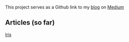 This project serves as a Github link to my [blog](https://medium.com/@jgendrinal) on [Medium](https://medium.com/)

Articles (so far)
-----------------

[Iris](iris/iris_post.md)
